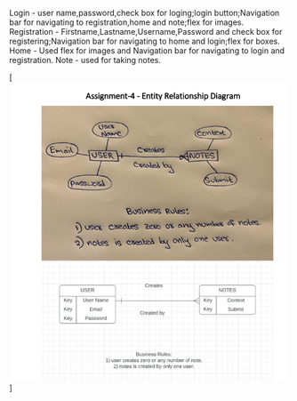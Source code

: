 Login - user name,password,check box for loging;login button;Navigation bar for navigating to registration,home and note;flex for images.
Registration - Firstname,Lastname,Username,Password and check box for registering;Navigation bar for navigating to home and login;flex for boxes.
Home - Used flex for images and Navigation bar for navigating to login and registration.
Note - used for taking notes.

[![ERD DIAGRAM](./public/images/ER-Diagram.png)]